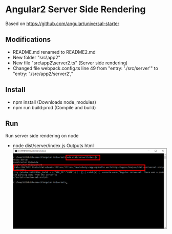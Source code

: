 # Angular2 Server Side Rendering

Based on https://github.com/angular/universal-starter

## Modifications
* README.md renamed to README2.md
* New folder "src\app2"
* New file "src\app2\server2.ts" (Server side rendering)
* Changed file webpack.config.ts line 49 from "entry: './src/server'" to "entry: './src/app2/server2',"

## Install
* npm install (Downloads node_modules)
* npm run build:prod (Compile and build)

## Run
Run server side rendering on node
* node dist/server/index.js 
Outputs html 
![alt tag](Doc/ScreenShot.png)